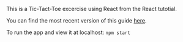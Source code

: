 This is a Tic-Tact-Toe excercise using React from the React tutotial.

You can find the most recent version of this guide [here](https://github.com/facebookincubator/create-react-app/blob/master/packages/react-scripts/template/README.md).

To run the app and view it at localhost: `npm start`
